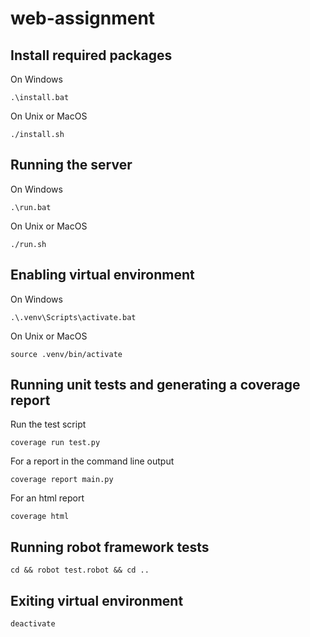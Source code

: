 # web-assignment

## Install required packages
On Windows
```shell
.\install.bat
```

On Unix or MacOS
```shell
./install.sh
```

## Running the server
On Windows
```shell
.\run.bat
```

On Unix or MacOS
```shell
./run.sh
```

## Enabling virtual environment
On Windows
```shell
.\.venv\Scripts\activate.bat
```

On Unix or MacOS
```shell
source .venv/bin/activate
```

## Running unit tests and generating a coverage report
Run the test script
```shell
coverage run test.py
```

For a report in the command line output
```shell
coverage report main.py
```

For an html report
```shell
coverage html
```

## Running robot framework tests
```shell
cd && robot test.robot && cd ..
```

## Exiting virtual environment
```shell
deactivate
```
